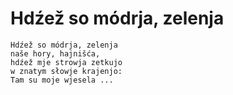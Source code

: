 # Hdźež so módrja, zelenja 

```
Hdźež so módrja, zelenja 
naše hory, hajnišća,
hdźež mje strowja zetkujo 
w znatym słowje krajenjo: 
Tam su moje wjesela ...
```

